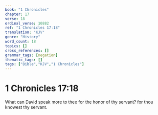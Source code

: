```yaml
---
book: "1 Chronicles"
chapter: 17
verse: 18
ordinal_verse: 10882
ref: "1 Chronicles 17:18"
translation: "KJV"
genre: "History"
word_count: 18
topics: []
cross_references: []
grammar_tags: [negation]
thematic_tags: []
tags: ["Bible","KJV","1 Chronicles"]
---
```


# 1 Chronicles 17:18

What can David speak more to thee for the honor of thy servant? for thou knowest thy servant.
